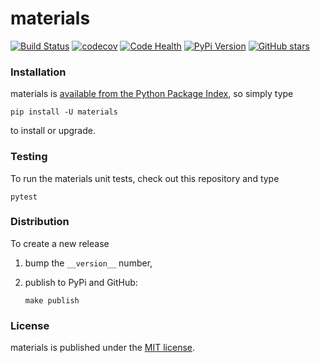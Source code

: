 # materials

[![Build Status](https://travis-ci.org/nschloe/materials.svg?branch=master)](https://travis-ci.org/nschloe/materials)
[![codecov](https://codecov.io/gh/nschloe/materials/branch/master/graph/badge.svg)](https://codecov.io/gh/nschloe/materials)
[![Code Health](https://landscape.io/github/nschloe/materials/master/landscape.png)](https://landscape.io/github/nschloe/materials/master)
[![PyPi Version](https://img.shields.io/pypi/v/materials.svg)](https://pypi.python.org/pypi/materials)
[![GitHub stars](https://img.shields.io/github/stars/nschloe/materials.svg?style=social&label=Star&maxAge=2592000)](https://github.com/nschloe/materials)


### Installation

materials is [available from the Python Package
Index](https://pypi.python.org/pypi/materials/), so simply type
```
pip install -U materials
```
to install or upgrade.

### Testing

To run the materials unit tests, check out this repository and type
```
pytest
```

### Distribution

To create a new release

1. bump the `__version__` number,

2. publish to PyPi and GitHub:
    ```
    make publish
    ```

### License

materials is published under the [MIT license](https://en.wikipedia.org/wiki/MIT_License).
